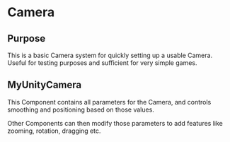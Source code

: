# Camera

## Purpose

This is a basic Camera system for quickly setting up a usable Camera. Useful for testing purposes and sufficient for very simple games.

## MyUnityCamera

This Component contains all parameters for the Camera, and controls smoothing and positioning based on those values.

Other Components can then modify those parameters to add features like zooming, rotation, dragging etc.
